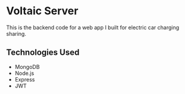 # Voltaic Server
This is the backend code for a web app I built for electric car charging sharing.

## Technologies Used
* MongoDB
* Node.js
* Express
* JWT
